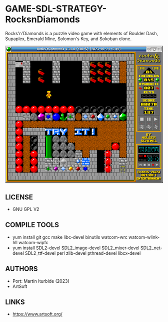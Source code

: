 # GAME-SDL-STRATEGY-RocksnDiamonds
Rocks'n'Diamonds is a puzzle video game with elements of Boulder Dash, Supaplex, Emerald Mine, Solomon's Key, and Sokoban clone. 

![RocksnDiamonds ScreenShot](/wiki/RocksnDiamonds_001.png)

## LICENSE
* GNU GPL V2

## COMPILE TOOLS
* yum install git gcc make libc-devel binutils watcom-wrc watcom-wlink-hll watcom-wipfc
* yum install SDL2-devel SDL2_image-devel SDL2_mixer-devel SDL2_net-devel SDL2_ttf-devel perl zlib-devel pthread-devel libcx-devel
  
## AUTHORS
* Port: Martin Iturbide (2023)
* ArtSoft

## LINKS
* https://www.artsoft.org/
